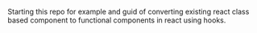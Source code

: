 Starting this repo for example and guid of converting existing react class based component to functional components in react using hooks.